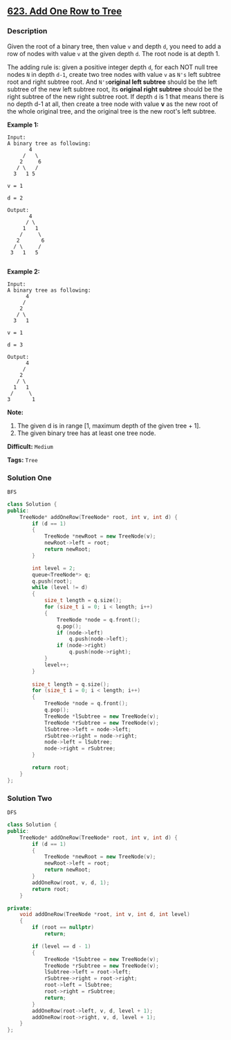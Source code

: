 ## [623. Add One Row to Tree](https://leetcode.com/problems/add-one-row-to-tree/description/)

### Description

Given the root of a binary tree, then value `v` and depth `d`, you need to add a row of nodes with value `v` at the given depth `d`. The root node is at depth 1.

The adding rule is: given a positive integer depth `d`, for each NOT null tree nodes `N` in depth `d-1`, create two tree nodes with value `v` as `N's` left subtree root and right subtree root. And `N's`**original left subtree** should be the left subtree of the new left subtree root, its **original right subtree** should be the right subtree of the new right subtree root. If depth `d` is 1 that means there is no depth d-1 at all, then create a tree node with value **v** as the new root of the whole original tree, and the original tree is the new root's left subtree.

**Example 1:**

```
Input: 
A binary tree as following:
       4
     /   \
    2     6
   / \   / 
  3   1 5   

v = 1

d = 2

Output: 
       4
      / \
     1   1
    /     \
   2       6
  / \     / 
 3   1   5   


```

**Example 2:**

```
Input: 
A binary tree as following:
      4
     /   
    2    
   / \   
  3   1    

v = 1

d = 3

Output: 
      4
     /   
    2
   / \    
  1   1
 /     \  
3       1

```

**Note:**

1. The given d is in range [1, maximum depth of the given tree + 1].
2. The given binary tree has at least one tree node.



**Difficult:** `Medium`

**Tags:** `Tree`



### Solution One

`BFS`

```c++
class Solution {
public:
    TreeNode* addOneRow(TreeNode* root, int v, int d) {
        if (d == 1)
        {
            TreeNode *newRoot = new TreeNode(v);
            newRoot->left = root;
            return newRoot;
        }

        int level = 2;
        queue<TreeNode*> q;
        q.push(root);
        while (level != d)
        {
            size_t length = q.size();
            for (size_t i = 0; i < length; i++)
            {
                TreeNode *node = q.front();
                q.pop();
                if (node->left)
                    q.push(node->left);
                if (node->right)
                    q.push(node->right);
            }
            level++;
        }
        
        size_t length = q.size();
        for (size_t i = 0; i < length; i++)
        {
            TreeNode *node = q.front();
            q.pop();
            TreeNode *lSubtree = new TreeNode(v);
            TreeNode *rSubtree = new TreeNode(v);
            lSubtree->left = node->left;
            rSubtree->right = node->right;
            node->left = lSubtree;
            node->right = rSubtree;
        }

        return root;
    }
};
```



### Solution Two

`DFS`

```c++
class Solution {
public:
    TreeNode* addOneRow(TreeNode* root, int v, int d) {
        if (d == 1)
        {
            TreeNode *newRoot = new TreeNode(v);
            newRoot->left = root;
            return newRoot;
        }
        addOneRow(root, v, d, 1);
        return root;
    }

private:
    void addOneRow(TreeNode *root, int v, int d, int level)
    {
        if (root == nullptr)
            return;

        if (level == d - 1)
        {
            TreeNode *lSubtree = new TreeNode(v);
            TreeNode *rSubtree = new TreeNode(v);
            lSubtree->left = root->left;
            rSubtree->right = root->right;
            root->left = lSubtree;
            root->right = rSubtree;
            return;
        }
        addOneRow(root->left, v, d, level + 1);
        addOneRow(root->right, v, d, level + 1);
    }
};
```



